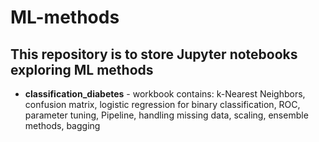 # ML-methods
This repository is to store Jupyter notebooks exploring ML methods
---
* **classification_diabetes** - workbook contains: k-Nearest Neighbors, confusion matrix, logistic regression for binary classification, ROC, parameter tuning, Pipeline, handling missing data, scaling, ensemble methods, bagging

